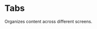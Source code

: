 # Tabs

Organizes content across different screens.

<Playground />

<Usage />

<Api />

<Examples />

<Example value="default" />

<Example value="grow" />

<Example value="justify" />

<Example value="reverse" />

<Example value="separate" />

<Example value="below" />

<Example value="vertical" />

<Checklist 
    accessibility={false}
    bidirectionality={false}
    cssParts={false}
    cssVariables={false}
    documentation={false}
    examples={false}
    events={false}
    keyboard={false}
    methods={false}
    properties={false}
    slots={false}
/>
